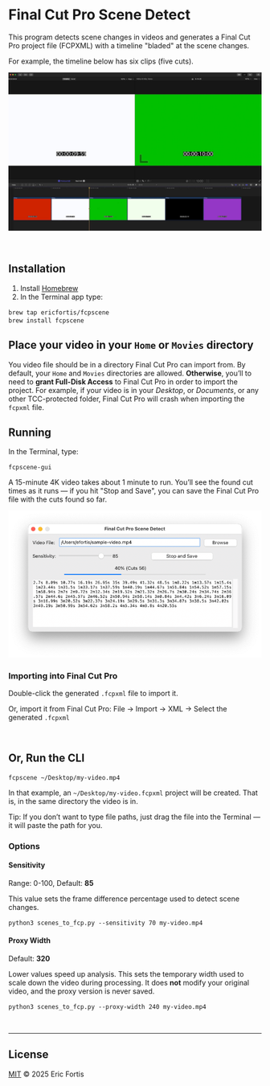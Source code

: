 # Final Cut Pro Scene Detect

This program detects scene changes in videos and generates a Final Cut
Pro project file (FCPXML) with a timeline "bladed" at the scene changes.

For example, the timeline below has six clips (five cuts).

![](./README-example.jpg)


<br>

## Installation

1. Install [Homebrew](https://brew.sh)
2. In the Terminal app type:

```shell
brew tap ericfortis/fcpscene
brew install fcpscene
```


## Place your video in your `Home` or `Movies` directory
You video file should be in a directory Final Cut Pro can import from. By
default, your `Home` and `Movies` directories are allowed. **Otherwise**, you’ll
to need to **grant Full-Disk Access** to Final Cut Pro in order to import the
project. For example, if your video is in your _Desktop_, or _Documents_, or any
other TCC-protected folder, Final Cut Pro will crash when importing the `fcpxml` file.



## Running
In the Terminal, type:

```shell
fcpscene-gui
```

A 15-minute 4K video takes about 1 minute to run. You’ll see the found cut times
as it runs &mdash; if you hit "Stop and Save", you can save the Final Cut Pro
file with the cuts found so far.


![](README-gui.png)

### Importing into Final Cut Pro
Double-click the generated `.fcpxml` file to import it.

Or, import it from Final Cut Pro: File &rarr; Import &rarr; XML &rarr;  Select the generated `.fcpxml`

<br>



## Or, Run the CLI

```shell
fcpscene ~/Desktop/my-video.mp4
```

In that example, an `~/Desktop/my-video.fcpxml` project will
be created. That is, in the same directory the video is in.

Tip: If you don’t want to type file paths, just drag the
file into the Terminal — it will paste the path for you.



### Options

#### Sensitivity
Range: 0-100, Default: **85**

This value sets the frame difference percentage used to detect scene changes.

```shell
python3 scenes_to_fcp.py --sensitivity 70 my-video.mp4
```

#### Proxy Width
Default: **320**

Lower values speed up analysis. This sets the temporary width
used to scale down the video during processing. It does **not**
modify your original video, and the proxy version is never saved.

```shell
python3 scenes_to_fcp.py --proxy-width 240 my-video.mp4
```

<br>

---


## License

[MIT](LICENSE) © 2025 Eric Fortis
